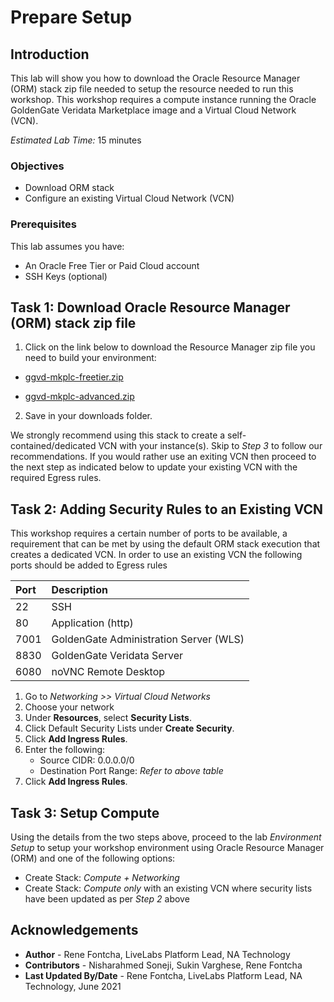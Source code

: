 # Prepare Setup

## Introduction
This lab will show you how to download the Oracle Resource Manager (ORM) stack zip file needed to setup the resource needed to run this workshop. This workshop requires a compute instance running the Oracle GoldenGate Veridata Marketplace image and a Virtual Cloud Network (VCN).

*Estimated Lab Time:* 15 minutes

### Objectives
-   Download ORM stack
-   Configure an existing Virtual Cloud Network (VCN)

### Prerequisites
This lab assumes you have:
- An Oracle Free Tier or Paid Cloud account
- SSH Keys (optional)

## Task 1: Download Oracle Resource Manager (ORM) stack zip file
1.  Click on the link below to download the Resource Manager zip file you need to build your environment:

<if type="default">
    
- [ggvd-mkplc-freetier.zip](https://objectstorage.us-ashburn-1.oraclecloud.com/p/Vo75y6-hxT4jgMS5yzQdZs28frxcpv8Fg9BjCg3kJSJEsMRCtzWml25zJGwXcsfK/n/natdsecurity/b/stack/o/ggvd-mkplc-freetier.zip)
</if>
<if type="advanced">
    
- [ggvd-mkplc-advanced.zip](https://objectstorage.us-ashburn-1.oraclecloud.com/p/JHclbM43HVmaX_i7ZAo3m5qQGet_fIKOLQlMyoQW-SRIhrx141BzEQ_Z5I9yOwxz/n/natdsecurity/b/stack/o/ggvd-mkplc-advanced.zip)
</if>

2.  Save in your downloads folder.

We strongly recommend using this stack to create a self-contained/dedicated VCN with your instance(s). Skip to *Step 3* to follow our recommendations. If you would rather use an exiting VCN then proceed to the next step as indicated below to update your existing VCN with the required Egress rules.

## Task 2: Adding Security Rules to an Existing VCN   
This workshop requires a certain number of ports to be available, a requirement that can be met by using the default ORM stack execution that creates a dedicated VCN. In order to use an existing VCN the following ports should be added to Egress rules

| Port           |Description                            |
| :------------- | :------------------------------------ |
| 22             | SSH                                   |
| 80             | Application (http)                    |
| 7001           | GoldenGate Administration Server (WLS)|
| 8830           | GoldenGate Veridata Server            |
| 6080           | noVNC Remote Desktop                  |

1.  Go to *Networking >> Virtual Cloud Networks*
2.  Choose your network
3.  Under **Resources**, select **Security Lists**.
4.  Click Default Security Lists under **Create Security**.
5.  Click **Add Ingress Rules**.
6.  Enter the following:  
    - Source CIDR: 0.0.0.0/0
    - Destination Port Range: *Refer to above table*
7.  Click **Add Ingress Rules**.

## Task 3: Setup Compute   
Using the details from the two steps above, proceed to the lab *Environment Setup* to setup your workshop environment using Oracle Resource Manager (ORM) and one of the following options:
-  Create Stack:  *Compute + Networking*
-  Create Stack:  *Compute only* with an existing VCN where security lists have been updated as per *Step 2* above

## Acknowledgements
* **Author** -  Rene Fontcha, LiveLabs Platform Lead, NA Technology
* **Contributors** -  Nisharahmed Soneji, Sukin Varghese, Rene Fontcha
* **Last Updated By/Date** - Rene Fontcha, LiveLabs Platform Lead, NA Technology, June 2021
